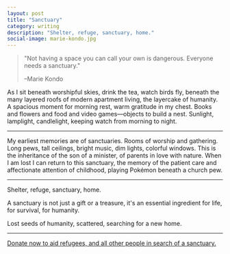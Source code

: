 ```yaml
---
layout: post
title: "Sanctuary"
category: writing
description: "Shelter, refuge, sanctuary, home."
social-image: marie-kondo.jpg
---
```


> "Not having a space you can call your own is dangerous. Everyone needs a sanctuary."
>
>–Marie Kondo

As I sit beneath worshipful skies, drink the tea, watch birds fly, beneath the many layered roofs of modern apartment living, the layercake of humanity. A spacious moment for morning rest, warm gratitude in my chest. Books and flowers and food and video games—objects to build a nest. Sunlight, lamplight, candlelight, keeping watch from morning to night.

---

My earliest memories are of sanctuaries. Rooms of worship and gathering. Long pews, tall ceilings, bright music, dim lights, colorful windows. This is the inheritance of the son of a minister, of parents in love with nature. When I am lost I can return to this sanctuary, the memory of the patient care and affectionate attention of childhood, playing Pokémon beneath a church pew.

---

Shelter, refuge, sanctuary, home.

A sanctuary is not just a gift or a treasure, it's an essential ingredient for life, for survival, for humanity.

Lost seeds of humanity, scattered, searching for a new home.

---

[Donate now to aid refugees, and all other people in search of a sanctuary.](http://donate.unhcr.org)
